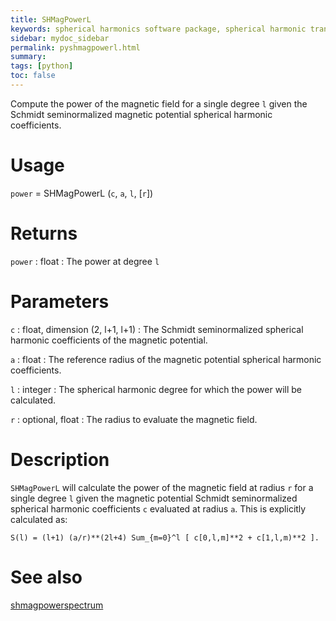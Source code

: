 ```yaml
---
title: SHMagPowerL
keywords: spherical harmonics software package, spherical harmonic transform, legendre functions, multitaper spectral analysis, fortran, Python, gravity, magnetic field
sidebar: mydoc_sidebar
permalink: pyshmagpowerl.html
summary:
tags: [python]
toc: false
---
```


Compute the power of the magnetic field for a single degree `l` given the Schmidt seminormalized magnetic potential spherical harmonic coefficients.

# Usage

`power` = SHMagPowerL (`c`, `a`, `l`, [`r`])

# Returns

`power` : float
:   The power at degree `l`

# Parameters

`c` : float, dimension (2, l+1, l+1)
:   The Schmidt seminormalized spherical harmonic coefficients of the magnetic potential.

`a` : float
:   The reference radius of the magnetic potential spherical harmonic coefficients.

`l` : integer
:   The spherical harmonic degree for which the power will be calculated.

`r` : optional, float
:   The radius to evaluate the magnetic field.

# Description

`SHMagPowerL` will calculate the power of the magnetic field at radius `r` for a single degree `l` given the magnetic potential Schmidt seminormalized spherical harmonic coefficients `c` evaluated at radius `a`. This is explicitly calculated as:

`S(l) = (l+1) (a/r)**(2l+4) Sum_{m=0}^l [ c[0,l,m]**2 + c[1,l,m)**2 ].`  

# See also

[shmagpowerspectrum](pyshmagpowerspectrum.html)
